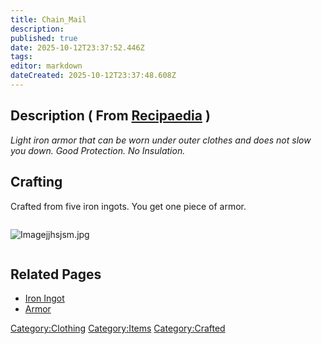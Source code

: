 ```yaml
---
title: Chain_Mail
description: 
published: true
date: 2025-10-12T23:37:52.446Z
tags: 
editor: markdown
dateCreated: 2025-10-12T23:37:48.608Z
---
```


## Description ( From [Recipaedia](.. "wikilink") )

*Light iron armor that can be worn under outer clothes and does not slow
you down. Good Protection. No Insulation.*

## Crafting

Crafted from five iron ingots. You get one piece of armor.

<div style="overflow:hidden">

![Imagejjhsjsm.jpg](Imagejjhsjsm.jpg "Imagejjhsjsm.jpg")

</div>

## Related Pages

  - [Iron Ingot](Iron_Ingot "wikilink")
  - [Armor](Armor.md "wikilink")

[Category:Clothing](Category:Clothing "wikilink")
[Category:Items](Category:Items "wikilink")
[Category:Crafted](Category:Crafted "wikilink")